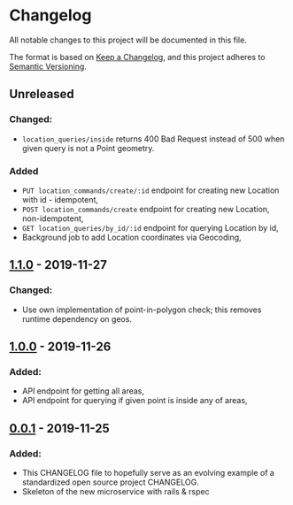 # Changelog
All notable changes to this project will be documented in this file.

The format is based on [Keep a Changelog](https://keepachangelog.com/en/1.0.0/),
and this project adheres to [Semantic Versioning](https://semver.org/spec/v2.0.0.html).

## Unreleased
### Changed:
- `location_queries/inside` returns 400 Bad Request instead of 500 when given query is not a Point geometry.

### Added
- `PUT location_commands/create/:id` endpoint for creating new Location with id - idempotent,
- `POST location_commands/create` endpoint for creating new Location, non-idempotent,
- `GET location_queries/by_id/:id` endpoint for querying Location by id,
- Background job to add Location coordinates via Geocoding,

## [1.1.0] - 2019-11-27
### Changed:
- Use own implementation of point-in-polygon check; this removes runtime dependency on geos.

## [1.0.0] - 2019-11-26
### Added:
- API endpoint for getting all areas,
- API endpoint for querying if given point is inside any of areas,

## [0.0.1] - 2019-11-25
### Added:
- This CHANGELOG file to hopefully serve as an evolving example of a
  standardized open source project CHANGELOG.
- Skeleton of the new microservice with rails & rspec

[Unreleased]: https://github.com/scoiatael/medea/compare/v1.1.0...HEAD
[1.1.0]: https://github.com/scoiatael/medea/compare/v1.0.0...v1.1.0
[1.0.0]: https://github.com/scoiatael/medea/compare/v0.0.1...v1.0.0
[0.0.1]: https://github.com/scoiatael/medea/releases/tag/v0.0.1
